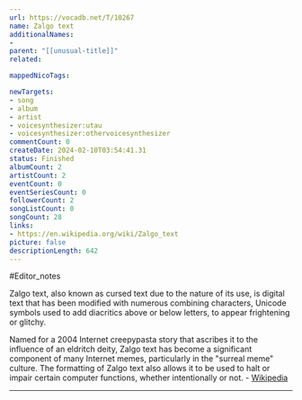 ```yaml
---
url: https://vocadb.net/T/10267
name: Zalgo text
additionalNames: 
- 
parent: "[[unusual-title]]"
related:

mappedNicoTags:

newTargets:
- song
- album
- artist
- voicesynthesizer:utau
- voicesynthesizer:othervoicesynthesizer
commentCount: 0
createDate: 2024-02-10T03:54:41.31
status: Finished
albumCount: 2
artistCount: 2
eventCount: 0
eventSeriesCount: 0
followerCount: 2
songListCount: 0
songCount: 28
links: 
- https://en.wikipedia.org/wiki/Zalgo_text
picture: false
descriptionLength: 642
---
```


#Editor_notes

Zalgo text, also known as cursed text due to the nature of its use, is digital text that has been modified with numerous combining characters, Unicode symbols used to add diacritics above or below letters, to appear frightening or glitchy.

Named for a 2004 Internet creepypasta story that ascribes it to the influence of an eldritch deity, Zalgo text has become a significant component of many Internet memes, particularly in the "surreal meme" culture. The formatting of Zalgo text also allows it to be used to halt or impair certain computer functions, whether intentionally or not.  - [Wikipedia](https://en.wikipedia.org/wiki/Zalgo_text)

---


